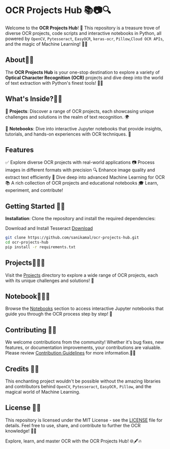 # OCR Projects Hub 📚📷🔍

Welcome to the **OCR Projects Hub**! 🚀 This repository is a treasure trove of diverse OCR projects, code scripts and interactive notebooks in Python, all powered by `OpenCV`, `Pytesseract`, `EasyOCR`, `keras-ocr`, `Pillow`,`Cloud OCR APIs`, and the magic of Machine Learning! 🧙✨

## About🎩✨

The **OCR Projects Hub** is your one-stop destination to explore a variety of **Optical Character Recognition (OCR)** projects and dive deep into the world of text extraction with Python's finest tools! 🎩🔮

## What's Inside?🔮✨

📂 **Projects**: Discover a range of OCR projects, each showcasing unique challenges and solutions in the realm of text recognition. 🌍

📔 **Notebooks**: Dive into interactive Jupyter notebooks that provide insights, tutorials, and hands-on experiences with OCR techniques. 📝

## Features

✅ Explore diverse OCR projects with real-world applications
📷 Process images in different formats with precision
🔍 Enhance image quality and extract text efficiently
🧠 Dive deep into advanced Machine Learning for OCR
📚 A rich collection of OCR projects and educational notebooks
🎓 Learn, experiment, and contribute!

## Getting Started 🚀✨

**Installation**: Clone the repository and install the required dependencies:

Download and Install Tesseract [Download](https://digi.bib.uni-mannheim.de/tesseract/)

   ```bash
   git clone https://github.com/sanikamal/ocr-projects-hub.git
   cd ocr-projects-hub
   pip install -r requirements.txt
   ```

## Projects🧙‍♂️📂

Visit the [Projects](projects/) directory to explore a wide range of OCR projects, each with its unique challenges and solutions! 🌟

## Notebook🧙‍♂️📘

Browse the [Notebooks](notebooks/) section to access interactive Jupyter notebooks that guide you through the OCR process step by step! 📘

## Contributing 🤝✨

We welcome contributions from the community! Whether it's bug fixes, new features, or documentation improvements, your contributions are valuable. Please review [Contribution Guidelines](CONTRIBUTING.md) for more information.👩‍🔬

## Credits 👏✨

This enchanting project wouldn't be possible without the amazing libraries and contributors behind `OpenCV`, `Pytesseract`, `EasyOCR,` `Pillow`, and the magical world of Machine Learning.

## License 📜✨

This repository is licensed under the MIT License - see the [LICENSE](LICENSE) file for details. Feel free to use, share, and contribute to further the OCR knowledge! 📝✅

Explore, learn, and master OCR with the OCR Projects Hub! 🌐🖋️🔥